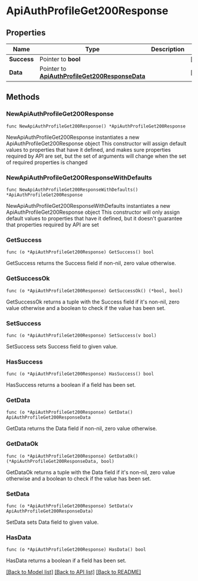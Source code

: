 # ApiAuthProfileGet200Response

## Properties

Name | Type | Description | Notes
------------ | ------------- | ------------- | -------------
**Success** | Pointer to **bool** |  | [optional] 
**Data** | Pointer to [**ApiAuthProfileGet200ResponseData**](ApiAuthProfileGet200ResponseData.md) |  | [optional] 

## Methods

### NewApiAuthProfileGet200Response

`func NewApiAuthProfileGet200Response() *ApiAuthProfileGet200Response`

NewApiAuthProfileGet200Response instantiates a new ApiAuthProfileGet200Response object
This constructor will assign default values to properties that have it defined,
and makes sure properties required by API are set, but the set of arguments
will change when the set of required properties is changed

### NewApiAuthProfileGet200ResponseWithDefaults

`func NewApiAuthProfileGet200ResponseWithDefaults() *ApiAuthProfileGet200Response`

NewApiAuthProfileGet200ResponseWithDefaults instantiates a new ApiAuthProfileGet200Response object
This constructor will only assign default values to properties that have it defined,
but it doesn't guarantee that properties required by API are set

### GetSuccess

`func (o *ApiAuthProfileGet200Response) GetSuccess() bool`

GetSuccess returns the Success field if non-nil, zero value otherwise.

### GetSuccessOk

`func (o *ApiAuthProfileGet200Response) GetSuccessOk() (*bool, bool)`

GetSuccessOk returns a tuple with the Success field if it's non-nil, zero value otherwise
and a boolean to check if the value has been set.

### SetSuccess

`func (o *ApiAuthProfileGet200Response) SetSuccess(v bool)`

SetSuccess sets Success field to given value.

### HasSuccess

`func (o *ApiAuthProfileGet200Response) HasSuccess() bool`

HasSuccess returns a boolean if a field has been set.

### GetData

`func (o *ApiAuthProfileGet200Response) GetData() ApiAuthProfileGet200ResponseData`

GetData returns the Data field if non-nil, zero value otherwise.

### GetDataOk

`func (o *ApiAuthProfileGet200Response) GetDataOk() (*ApiAuthProfileGet200ResponseData, bool)`

GetDataOk returns a tuple with the Data field if it's non-nil, zero value otherwise
and a boolean to check if the value has been set.

### SetData

`func (o *ApiAuthProfileGet200Response) SetData(v ApiAuthProfileGet200ResponseData)`

SetData sets Data field to given value.

### HasData

`func (o *ApiAuthProfileGet200Response) HasData() bool`

HasData returns a boolean if a field has been set.


[[Back to Model list]](../README.md#documentation-for-models) [[Back to API list]](../README.md#documentation-for-api-endpoints) [[Back to README]](../README.md)


